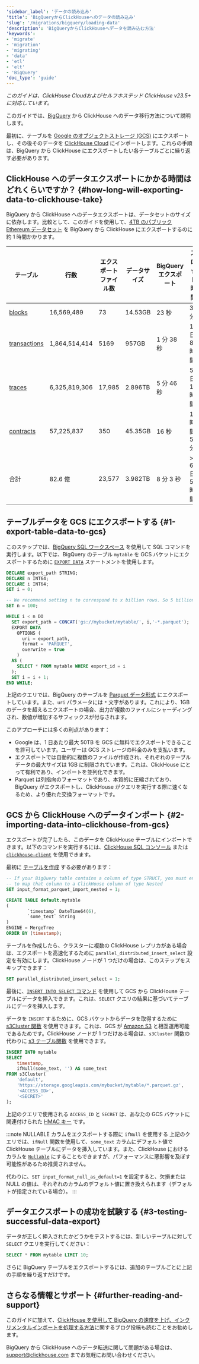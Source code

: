 ```yaml
---
'sidebar_label': 'データの読み込み'
'title': 'BigQueryからClickHouseへのデータの読み込み'
'slug': '/migrations/bigquery/loading-data'
'description': 'BigQueryからClickHouseへデータを読み込む方法'
'keywords':
- 'migrate'
- 'migration'
- 'migrating'
- 'data'
- 'etl'
- 'elt'
- 'BigQuery'
'doc_type': 'guide'
---
```


_このガイドは、ClickHouse Cloudおよびセルフホステッド ClickHouse v23.5+ に対応しています。_

このガイドでは、[BigQuery](https://cloud.google.com/bigquery) から ClickHouse へのデータ移行方法について説明します。

最初に、テーブルを [Google のオブジェクトストレージ (GCS)](https://cloud.google.com/storage) にエクスポートし、その後そのデータを [ClickHouse Cloud](https://clickhouse.com/cloud) にインポートします。これらの手順は、BigQuery から ClickHouse にエクスポートしたい各テーブルごとに繰り返す必要があります。

## ClickHouse へのデータエクスポートにかかる時間はどれくらいですか？ {#how-long-will-exporting-data-to-clickhouse-take}

BigQuery から ClickHouse へのデータエクスポートは、データセットのサイズに依存します。比較として、このガイドを使用して、[4TB のパブリック Ethereum データセット](https://cloud.google.com/blog/products/data-analytics/ethereum-bigquery-public-dataset-smart-contract-analytics) を BigQuery から ClickHouse にエクスポートするのに約 1 時間かかります。

| テーブル                                                                                                 | 行数           | エクスポートファイル数 | データサイズ | BigQuery エクスポート | スロット時間       | ClickHouse インポート |
| ------------------------------------------------------------------------------------------------------- | -------------- | --------------------- | ------------ | -------------------- | ------------------ | -------------------- |
| [blocks](https://github.com/ClickHouse/examples/blob/main/ethereum/schemas/blocks.md)                  | 16,569,489     | 73                    | 14.53GB      | 23 秒               | 37 分              | 15.4 秒              |
| [transactions](https://github.com/ClickHouse/examples/blob/main/ethereum/schemas/transactions.md)      | 1,864,514,414  | 5169                  | 957GB        | 1 分 38 秒          | 1 日 8 時間        | 18 分 5 秒          |
| [traces](https://github.com/ClickHouse/examples/blob/main/ethereum/schemas/traces.md)                  | 6,325,819,306  | 17,985                | 2.896TB      | 5 分 46 秒          | 5 日 19 時間       | 34 分 55 秒         |
| [contracts](https://github.com/ClickHouse/examples/blob/main/ethereum/schemas/contracts.md)            | 57,225,837     | 350                   | 45.35GB      | 16 秒               | 1 時間 51 分       | 39.4 秒              |
| 合計                                                                                                   | 82.6 億       | 23,577                | 3.982TB      | 8 分 3 秒           | &gt; 6 日 5 時間  | 53 分 45 秒         |

<VerticalStepper headerLevel="h2">

## テーブルデータを GCS にエクスポートする {#1-export-table-data-to-gcs}

このステップでは、[BigQuery SQL ワークスペース](https://cloud.google.com/bigquery/docs/bigquery-web-ui) を使用して SQL コマンドを実行します。以下では、BigQuery のテーブル `mytable` を GCS バケットにエクスポートするために [`EXPORT DATA`](https://cloud.google.com/bigquery/docs/reference/standard-sql/other-statements) ステートメントを使用します。

```sql
DECLARE export_path STRING;
DECLARE n INT64;
DECLARE i INT64;
SET i = 0;

-- We recommend setting n to correspond to x billion rows. So 5 billion rows, n = 5
SET n = 100;

WHILE i < n DO
  SET export_path = CONCAT('gs://mybucket/mytable/', i,'-*.parquet');
  EXPORT DATA
    OPTIONS (
      uri = export_path,
      format = 'PARQUET',
      overwrite = true
    )
  AS (
    SELECT * FROM mytable WHERE export_id = i
  );
  SET i = i + 1;
END WHILE;
```

上記のクエリでは、BigQuery のテーブルを [Parquet データ形式](https://parquet.apache.org/) にエクスポートしています。また、`uri` パラメータには `*` 文字があります。これにより、1GB のデータを超えるエクスポートの場合、出力が複数のファイルにシャーディングされ、数値が増加するサフィックスが付与されます。

このアプローチには多くの利点があります：

- Google は、1 日あたり最大 50TB を GCS に無料でエクスポートできることを許可しています。ユーザーは GCS ストレージの料金のみを支払います。
- エクスポートでは自動的に複数のファイルが作成され、それぞれのテーブルデータの最大サイズは 1GB に制限されています。これは、ClickHouse にとって有利であり、インポートを並列化できます。
- Parquet は列指向のフォーマットであり、本質的に圧縮されており、BigQuery がエクスポートし、ClickHouse がクエリを実行する際に速くなるため、より優れた交換フォーマットです。

## GCS から ClickHouse へのデータインポート {#2-importing-data-into-clickhouse-from-gcs}

エクスポートが完了したら、このデータを ClickHouse テーブルにインポートできます。以下のコマンドを実行するには、[ClickHouse SQL コンソール](/integrations/sql-clients/sql-console) または [`clickhouse-client`](/interfaces/cli) を使用できます。

最初に [テーブルを作成](/sql-reference/statements/create/table) する必要があります：

```sql
-- If your BigQuery table contains a column of type STRUCT, you must enable this setting
-- to map that column to a ClickHouse column of type Nested
SET input_format_parquet_import_nested = 1;

CREATE TABLE default.mytable
(
        `timestamp` DateTime64(6),
        `some_text` String
)
ENGINE = MergeTree
ORDER BY (timestamp);
```

テーブルを作成したら、クラスターに複数の ClickHouse レプリカがある場合は、エクスポートを高速化するために `parallel_distributed_insert_select` 設定を有効にします。ClickHouse ノードが 1 つだけの場合は、このステップをスキップできます：

```sql
SET parallel_distributed_insert_select = 1;
```

最後に、[`INSERT INTO SELECT` コマンド](/sql-reference/statements/insert-into#inserting-the-results-of-select) を使用して GCS から ClickHouse テーブルにデータを挿入できます。これは、`SELECT` クエリの結果に基づいてテーブルにデータを挿入します。

データを `INSERT` するために、GCS バケットからデータを取得するために [s3Cluster 関数](/sql-reference/table-functions/s3Cluster) を使用できます。これは、GCS が [Amazon S3](https://aws.amazon.com/s3/) と相互運用可能であるためです。ClickHouse ノードが 1 つだけある場合は、`s3Cluster` 関数の代わりに [s3 テーブル関数](/sql-reference/table-functions/s3) を使用できます。

```sql
INSERT INTO mytable
SELECT
    timestamp,
    ifNull(some_text, '') AS some_text
FROM s3Cluster(
    'default',
    'https://storage.googleapis.com/mybucket/mytable/*.parquet.gz',
    '<ACCESS_ID>',
    '<SECRET>'
);
```

上記のクエリで使用される `ACCESS_ID` と `SECRET` は、あなたの GCS バケットに関連付けられた [HMAC キー](https://cloud.google.com/storage/docs/authentication/hmackeys) です。

:::note NULLABLE カラムをエクスポートする際に `ifNull` を使用する
上記のクエリでは、`ifNull` 関数を使用して、`some_text` カラムにデフォルト値で ClickHouse テーブルにデータを挿入しています。また、ClickHouse におけるカラムを [`Nullable`](/sql-reference/data-types/nullable) にすることもできますが、パフォーマンスに悪影響を及ぼす可能性があるため推奨されません。

代わりに、`SET input_format_null_as_default=1` を設定すると、欠損または NULL の値は、それぞれのカラムのデフォルト値に置き換えられます（デフォルトが指定されている場合）。
:::

## データエクスポートの成功を試験する {#3-testing-successful-data-export}

データが正しく挿入されたかどうかをテストするには、新しいテーブルに対して `SELECT` クエリを実行してください：

```sql
SELECT * FROM mytable LIMIT 10;
```

さらに BigQuery テーブルをエクスポートするには、追加のテーブルごとに上記の手順を繰り返すだけです。

</VerticalStepper>

## さらなる情報とサポート {#further-reading-and-support}

このガイドに加えて、[ClickHouse を使用して BigQuery の速度を上げ、インクリメンタルインポートを処理する方法](https://clickhouse.com/blog/clickhouse-bigquery-migrating-data-for-realtime-queries)に関するブログ投稿も読むことをお勧めします。

BigQuery から ClickHouse へのデータ転送に関して問題がある場合は、support@clickhouse.com までお気軽にお問い合わせください。
